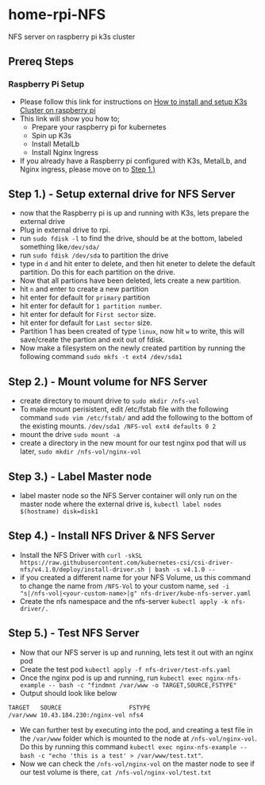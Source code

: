 # home-rpi-NFS
NFS server on raspberry pi k3s cluster

## Prereq Steps
### Raspberry Pi Setup
- Please follow this link for instructions on [How to install and setup K3s Cluster on raspberry pi](https://github.com/philgladman/home-rpi-k3s-cluster.git)
- This link will show you how to;
  - Prepare your raspberry pi for kubernetes
  - Spin up K3s
  - Install MetalLb
  - Install Nginx Ingress
- If you already have a Raspberry pi configured with K3s, MetalLb, and Nginx ingress, please move on to [Step 1.)](README.md#step-1---setup-external-drive-for-nfs-server)


## Step 1.) - Setup external drive for NFS Server
- now that the Raspberry pi is up and running with K3s, lets prepare the external drive
- Plug in external drive to rpi.
- run `sudo fdisk -l` to find the drive, should be at the bottom, labeled something like`/dev/sda/`
- run `sudo fdisk /dev/sda` to partition the drive
- type in `d` and hit enter to delete, and then hit eneter to delete the default partition. Do this for each partition on the drive.
- Now that all partions have been deleted, lets create a new partition.
- hit `n` and enter to create a new partition
- hit enter for default for `primary` partition
- hit enter for default for `1 partition number`.
- hit enter for default for `First sector` size.
- hit enter for default for `Last sector` size.
- Partition 1 has been created of type `linux`, now hit `w` to write, this will save/create the partion and exit out of fdisk.
- Now make a filesystem on the newly created partition by running the following command `sudo mkfs -t ext4 /dev/sda1`

## Step 2.) - Mount volume for NFS Server
- create directory to mount drive to `sudo mkdir /nfs-vol`
- To make mount perisistent, edit /etc/fstab file with the following command `sudo vim /etc/fstab/` and add the following to the bottom of the existing mounts. `/dev/sda1 /NFS-vol ext4 defaults 0 2`
- mount the drive `sudo mount -a`
- create a directory in the new mount for our test nginx pod that will us later, `sudo mkdir /nfs-vol/nginx-vol`

## Step 3.) - Label Master node
- label master node so the NFS Server container will only run on the master node where the external drive is, `kubectl label nodes $(hostname) disk=disk1`

## Step 4.) - Install NFS Driver & NFS Server
- Install the NFS Driver with `curl -skSL https://raw.githubusercontent.com/kubernetes-csi/csi-driver-nfs/v4.1.0/deploy/install-driver.sh | bash -s v4.1.0 --`
- if you created a different name for your NFS Volume, us this command to change the name from `/NFS-Vol` to your custom name, `sed -i "s|/nfs-vol|<your-custom-name>|g" nfs-driver/kube-nfs-server.yaml`
- Create the nfs namespace and the nfs-server `kubectl apply -k nfs-driver/.`

## Step 5.) - Test NFS Server
- Now that our NFS server is up and running, lets test it out with an nginx pod
- Create the test pod `kubectl apply -f nfs-driver/test-nfs.yaml`
- Once the nginx pod is up and running, run `kubectl exec nginx-nfs-example -- bash -c "findmnt /var/www -o TARGET,SOURCE,FSTYPE"`
- Output should look like below
```bash
TARGET   SOURCE                   FSTYPE
/var/www 10.43.184.230:/nginx-vol nfs4
```
- We can further test by executing into the pod, and creating a test file in the `/var/www` folder which is mounted to the node at `/nfs-vol/nginx-vol`. Do this by running this command `kubectl exec nginx-nfs-example -- bash -c "echo 'this is a test' > /var/www/test.txt"`.
- Now we can check the `/nfs-vol/nginx-vol` on the master node to see if our test volume is there, `cat /nfs-vol/nginx-vol/test.txt`
